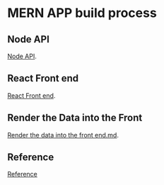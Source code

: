 # MERN APP build process
## Node API
[Node API](https://gist.github.com/GlennOu66304/1f20786073a5429cb8f53faeb5cdb09d). 

## React Front end
[React Front end](https://gist.github.com/GlennOu66304/e1e9fe6fddd8a8a726781d0b31e84a2c).  

## Render the Data into the Front
[Render the data into the front end.md](https://gist.github.com/GlennOu66304/af012b81e49fc41d1163f00865f97366). 

## Reference
[Reference](https://github.com/GlennOu66304/Social_app/blob/main/client/README.md)
